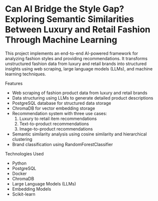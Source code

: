 # Can AI Bridge the Style Gap? Exploring Semantic Similarities Between Luxury and Retail Fashion Through Machine Learning

This project implements an end-to-end AI-powered framework for analyzing fashion styles and providing recommendations. It transforms unstructured fashion data from luxury and retail brands into structured insights using web scraping, large language models (LLMs), and machine learning techniques.

Features
- Web scraping of fashion product data from luxury and retail brands
- Data structuring using LLMs to generate detailed product descriptions
- PostgreSQL database for structured data storage
- ChromaDB for vector embedding storage
- Recommendation system with three use cases:
  1. Luxury to retail item recommendations
  2. Text-to-product recommendations
  3. Image-to-product recommendations
- Semantic similarity analysis using cosine similarity and hierarchical clustering
- Brand classification using RandomForestClassifier

Technologies Used
- Python
- PostgreSQL
- Docker
- ChromaDB
- Large Language Models (LLMs)
- Embedding Models
- Scikit-learn

